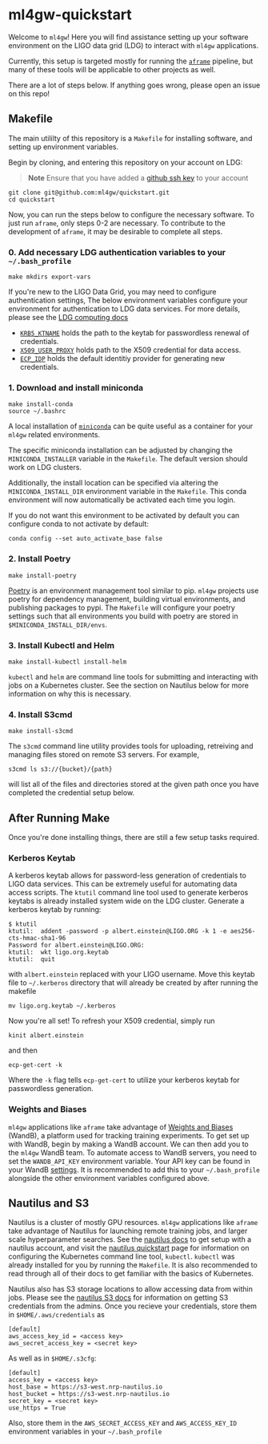 # ml4gw-quickstart
Welcome to `ml4gw`! Here you will find assistance setting up your software
environment on the LIGO data grid (LDG) to interact with `ml4gw` applications. 

Currently, this setup is targeted mostly for running the [`aframe`](github.com/ml4gw/aframev2) pipeline,
but many of these tools will be applicable to other projects as well. 

There are a lot of steps below. If anything goes wrong, please open an issue on this repo!

## Makefile
The main utililty of this repository is a `Makefile` for installing software, 
and setting up environment variables. 

Begin by cloning, and entering this repository on your account on LDG:

> **Note** Ensure that you have added a [github ssh key](https://docs.github.com/en/authentication/connecting-to-github-with-ssh/adding-a-new-ssh-key-to-your-github-account) to your account 

```console
git clone git@github.com:ml4gw/quickstart.git
cd quickstart
```

Now, you can run the steps below to configure the necessary software.
To just run `aframe`, only steps 0-2 are necessary. To contribute to the development of `aframe`, it may be desirable to complete all steps.

### 0. Add necessary LDG authentication variables to your `~/.bash_profile`
```console
make mkdirs export-vars
```
If you're new to the LIGO Data Grid, you may need to configure authentication settings,
The below environment variables configure your environment for authentication to 
LDG data services. For more details, please see the [LDG computing docs](https://computing.docs.ligo.org/guide/computing-centres/ldg/)

- [`KRB5_KTNAME`](https://computing.docs.ligo.org/guide/auth/kerberos/?h=krb) holds the path to the keytab for passwordless renewal of credentials.
- [`X509_USER_PROXY`](https://computing.docs.ligo.org/guide/auth/x509/) holds path to the X509 credential for data access.
- [`ECP_IDP`](https://computing.docs.ligo.org/guide/auth/x509/?h=ecp_idp#ligo) holds the default identitiy provider for generating new credentials.

### 1. Download and install miniconda
```console
make install-conda
source ~/.bashrc
```
A local installation of [`miniconda`](https://docs.conda.io/en/latest/miniconda.html)
can be quite useful as a container for your `ml4gw` related environments. 

The specific miniconda installation can be adjusted by changing the `MINICONDA_INSTALLER` variable in the `Makefile`.
The default version should work on LDG clusters.

Additionally, the install location can be specified via altering the `MINICONDA_INSTALL_DIR` environment variable in the `Makefile`.
This conda environment will now automatically be activated each time you login.

If you do not want this environment to be activated by default you can configure conda to not activate by default:
```console
conda config --set auto_activate_base false
```

### 2. Install Poetry
```console
make install-poetry
```
[Poetry](https://python-poetry.org/docs/) is an environment management tool similar to pip. `ml4gw` projects use poetry
for dependency management, building virtual environments, and publishing packages to pypi. The `Makefile` will configure
your poetry settings such that all environments you build with poetry are stored in `$MINICONDA_INSTALL_DIR/envs`.

### 3. Install Kubectl and Helm
```console
make install-kubectl install-helm
```
`kubectl` and `helm` are command line tools for submitting and interacting with jobs on a Kubernetes cluster. See the 
section on Nautilus below for more information on why this is necessary. 

### 4. Install S3cmd
```console
make install-s3cmd
```
The `s3cmd` command line utility provides tools for uploading, retreiving and managing files stored on remote S3 servers.
For example,

```console
s3cmd ls s3://{bucket}/{path}
```

will list all of the files and directories stored at the given path once you have completed the credential setup below.

## After Running Make
Once you're done installing things, there are still a few setup tasks required. 


### Kerberos Keytab
A kerberos keytab allows for password-less generation of credentials to LIGO data services. This can be extremely useful for automating data access scripts. The `ktutil` command line tool used to generate kerberos keytabs is already installed system wide on the LDG cluster. Generate a kerberos keytab by running:

```console
$ ktutil
ktutil:  addent -password -p albert.einstein@LIGO.ORG -k 1 -e aes256-cts-hmac-sha1-96
Password for albert.einstein@LIGO.ORG:
ktutil:  wkt ligo.org.keytab
ktutil:  quit
```
with `albert.einstein` replaced with your LIGO username. Move this keytab file to `~/.kerberos` directory that will already be created by after running the makefile

```console
mv ligo.org.keytab ~/.kerberos
```

Now you're all set! To refresh your X509 credential, simply run

```console
kinit albert.einstein
```

and then 

```console
ecp-get-cert -k
```
Where the `-k` flag tells `ecp-get-cert` to utilize your kerberos keytab for passwordless generation.

### Weights and Biases
`ml4gw` applications like `aframe` take advantage of [Weights and Biases](https://wandb.ai/) (WandB), a platform used for tracking training experiments. To get set up with WandB, begin by making a WandB account. We can then add you to the `ml4gw` WandB team. To automate access 
to WandB servers, you need to set the `WANDB_API_KEY` environment variable. Your API key can be found in your WandB [settings](https://wandb.ai/settings). It is recommended to add this to your `~/.bash_profile` alongside the other environment variables configured above. 

## Nautilus and S3
Nautilus is a cluster of mostly GPU resources. `ml4gw` applications like `aframe` take advantage of Nautilus for
launching remote training jobs, and larger scale hyperparameter searches. See the [nautilus docs](https://docs.nationalresearchplatform.org/userdocs/start/get-access/) to get setup with a nautilus account, and visit the [nautilus quickstart](https://docs.nationalresearchplatform.org/userdocs/start/quickstart/) page for information on configuring the Kubernetes command line tool, `kubectl`. `kubectl` was already installed for you by running the `Makefile`. It is also recommended to read through all of their docs to get familiar with the basics of Kubernetes.

Nautilus also has S3 storage locations to allow accessing data from within jobs. Please see the [nautilus S3 docs](https://docs.nationalresearchplatform.org/userdocs/storage/ceph-s3/) for information on getting S3 credentials from the admins. Once you recieve your credentials, store them in 
`$HOME/.aws/credentials` as 

```
[default]
aws_access_key_id = <access key>
aws_secret_access_key = <secret key>
```
As well as in `$HOME/.s3cfg`:

```
[default]
access_key = <access key>
host_base = https://s3-west.nrp-nautilus.io
host_bucket = https://s3-west.nrp-nautilus.io
secret_key = <secret key>
use_https = True
```

Also, store them in the `AWS_SECRET_ACCESS_KEY` and `AWS_ACCESS_KEY_ID` environment variables in your `~/.bash_profile`












